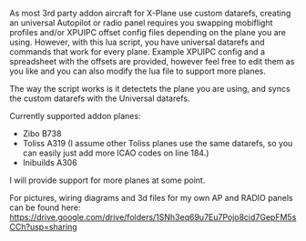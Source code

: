 As most 3rd party addon aircraft for X-Plane use custom datarefs, creating an universal Autopilot or radio panel requires you swapping mobiflight profiles and/or XPUIPC offset config files depending on the plane you are using. However, with this lua script, you have universal datarefs and commands that work for every plane. Example XPUIPC config and a spreadsheet with the offsets are provided, however feel free to edit them as you like and you can also modify the lua file to support more planes. 

The way the script works is it detectets the plane you are using, and syncs the custom datarefs with the Universal datarefs.

Currently supported addon planes: 
- Zibo B738
- Toliss A319 (I assume other Toliss planes use the same datarefs, so you can easily just add more ICAO codes on line 184.)
- Inibuilds A306

I will provide support for more planes at some point.

For pictures, wiring diagrams and 3d files for my own AP and RADIO panels can be found here: https://drive.google.com/drive/folders/1SNh3eq69u7Eu7Pojo8cid7GepFM5sCCh?usp=sharing
